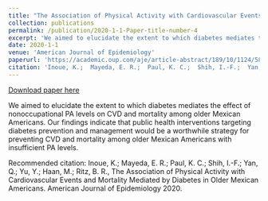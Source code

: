 ```yaml
---
title: "The Association of Physical Activity with Cardiovascular Events and Mortality Mediated by Diabetes in Older Mexican Americans"
collection: publications
permalink: /publication/2020-1-1-Paper-title-number-4
excerpt: 'We aimed to elucidate the extent to which diabetes mediates the effect of nonoccupational PA levels on CVD and mortality among older Mexican Americans. Our findings indicate that public health interventions targeting diabetes prevention and management would be a worthwhile strategy for preventing CVD and mortality among older Mexican Americans with insufficient PA levels.'
date: 2020-1-1
venue: 'American Journal of Epidemiology'
paperurl: 'https://academic.oup.com/aje/article-abstract/189/10/1124/5834357'
citation: 'Inoue, K.;  Mayeda, E. R.;  Paul, K. C.;  Shih, I.-F.;  Yan, Q.;  Yu, Y.;  Haan, M.; Ritz, B. R., The Association of Physical Activity with Cardiovascular Events and Mortality Mediated by Diabetes in Older Mexican Americans. American Journal of Epidemiology 2020.'
---
```


<a href='https://academic.oup.com/aje/article-abstract/189/10/1124/5834357'>Download paper here</a>

We aimed to elucidate the extent to which diabetes mediates the effect of nonoccupational PA levels on CVD and mortality among older Mexican Americans. Our findings indicate that public health interventions targeting diabetes prevention and management would be a worthwhile strategy for preventing CVD and mortality among older Mexican Americans with insufficient PA levels.

Recommended citation: Inoue, K.;  Mayeda, E. R.;  Paul, K. C.;  Shih, I.-F.;  Yan, Q.;  Yu, Y.;  Haan, M.; Ritz, B. R., The Association of Physical Activity with Cardiovascular Events and Mortality Mediated by Diabetes in Older Mexican Americans. American Journal of Epidemiology 2020.